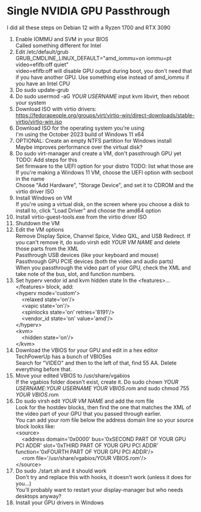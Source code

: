 # Single NVIDIA GPU Passthrough
I did all these steps on Debian 12 with a Ryzen 1700 and RTX 3090<br />
 1. Enable IOMMU and SVM in your BIOS<br />
    Called something different for Intel<br />
 2. Edit /etc/default/grub<br />
    GRUB_CMDLINE_LINUX_DEFAULT="amd_iommu=on iommu=pt video=efifb:off quiet"<br />
    video=efifb:off will disable GPU output during boot, you don't need that if you have another GPU.
    Use something else instead of amd_iommu if you have an Intel CPU<br />
 4. Do sudo update-grub<br />
 5. Do sudo usermod -aG *YOUR USERNAME* input kvm libvirt, then reboot your system<br />
 6. Download ISO with virtio drivers: https://fedorapeople.org/groups/virt/virtio-win/direct-downloads/stable-virtio/virtio-win.iso<br />
 7. Download ISO for the operating system you're using<br />
    I'm using the October 2023 build of Windows 11 x64<br />
 8. OPTIONAL: Create an empty NTFS partition for Windows install<br />
    Maybe improves performance over the virtual disk?<br />
 9. Do sudo virt-manager and create a VM, don't passthrough GPU yet<br />
    TODO: Add steps for this<br />
    Set firmware to the UEFI option for your distro TODO: list what those are<br />
    If you're making a Windows 11 VM, choose the UEFI option with secboot in the name<br />
    Choose "Add Hardware", "Storage Device", and set it to CDROM and the virtio driver ISO<br />
 10. Install Windows on VM<br />
    If you're using a virtual disk, on the screen where you choose a disk to install to, click "Load Driver" and choose the amd64 option<br />
11. Install virtio-guest-tools.exe from the virtio driver ISO<br />
12. Shutdown the VM<br />
13. Edit the VM options<br />
    Remove Display Spice, Channel Spice, Video QXL, and USB Redirect. If you can't remove it, do sudo virsh edit *YOUR VM NAME* and delete those parts from the XML<br />
    Passthrough USB devices (like your keyboard and mouse)<br />
    Passthrough GPU PCIE devices (both the video and audio parts)<br />
    When you passthrough the video part of your GPU, check the XML and take note of the bus, slot, and function numbers.
14. Set hyperv vendor id and kvm hidden state
    In the \<features\>...\</features\> block, add:<br />
    \<hyperv mode='custom'\><br />
    &nbsp; &nbsp; \<relaxed state='on'/\><br />
    &nbsp; &nbsp; \<vapic state='on'/\><br />
    &nbsp; &nbsp; \<spinlocks state='on' retries='8191'/\><br />
    &nbsp; &nbsp; \<vendor_id state='on' value='amd'/\><br />
    \</hyperv\><br />
    \<kvm\><br />
    &nbsp; &nbsp; \<hidden state='on'/\><br />
    \</kvm\><br />
15. Download the VBIOS for your GPU and edit in a hex editor<br />
    TechPowerUp has a bunch of VBIOSes<br />
    Search for "VIDEO" and then to the left of that, find 55 AA. Delete everything before that.<br />
16. Move your edited VBIOS to /usr/share/vgabios<br />
    If the vgabios folder doesn't exist, create it. Do sudo chown *YOUR USERNAME*:*YOUR USERNAME* *YOUR VBIOS*.rom and sudo chmod 755 *YOUR VBIOS*.rom<br />
17. Do sudo virsh edit *YOUR VM NAME* and add the rom file<br />
    Look for the hostdev blocks, then find the one that matches the XML of the video part of your GPU that you passed through earlier.<br />
    You can add your rom file below the address domain line so your source block looks like:<br />
    \<source\><br />
    &nbsp; &nbsp; \<address domain='0x0000' bus='0xSECOND PART OF YOUR GPU PCI ADDR' slot='0xTHIRD PART OF YOUR GPU PCI ADDR' function='0xFOURTH PART OF YOUR GPU PCI ADDR'\/\><br />
    &nbsp; &nbsp; \<rom file='/usr/share/vgabios/YOUR VBIOS.rom'\/\><br />
    \<\/source\><br />
19. Do sudo ./start.sh and it should work<br />
    Don't try and replace this with hooks, it doesn't work (unless it does for you...)<br />
    You'll probably want to restart your display-manager but who needs desktops anyway?<br />
20. Install your GPU drivers in Windows
